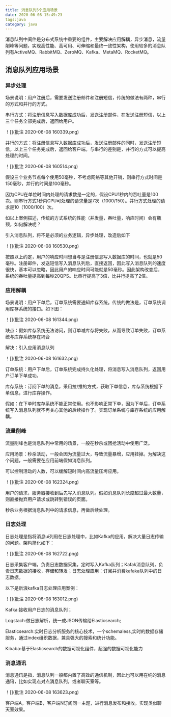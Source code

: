 ```yaml
---
title: 消息队列5个应用场景
date: 2020-06-08 15:49:23
tags:java
category: java
---
```

消息队列中间件是分布式系统中重要的组件，主要解决应用解耦，异步消息，流量削峰等问题，实现高性能、高可用、可伸缩和最终一致性架构，使用较多的消息队列有ActiveMQ、RabbitMQ、ZeroMQ、Kafka、MetaMQ、RocketMQ。

## 消息队列应用场景

### 异步处理

场景说明：用户注册后，需要发送注册邮件和注册短信，传统的做法有两种，串行的方式和并行的方式。

串行方式：将注册信息写入数据库成功后，发送注册邮件，在发送注册短信，以上三个任务全部完成后，返回给用户。

！[](批注 2020-06-08 160339.png)

并行的方式：将注册信息写入数据库成功后，发送注册邮件的同时，发送注册短信，以上三个任务完成后，返回给客户端。与串行的差别是，并行的方式可以提高处理的时间。

！[](批注 2020-06-08 160514.png)

假设三个业务节点每个使用50毫秒，不考虑网络等其他开销，则串行方式时间是150毫秒，并行的时间是100毫秒。

因为CPU在单位时间内处理的请求数是一定的，假设CPU1秒内的吞吐量是100次。则串行方式1秒内CPU可处理的请求量是7次（1000/150）。并行方式处理的请求是10（1000/100）次。

如以上案例描述，传统的方式系统的性能（并发量，吞吐量，响应时间）会有瓶颈，如何解决呢？

引入消息队列，将不是必须的业务逻辑，异步处理，改造后如下

！[](批注 2020-06-08 160530.png)

按照以上约定，用户的响应时间想当与是注册信息写入数据库的时间，也就是50毫秒。注册邮件，发送短信写入消息队列后，直接返回，因此写入消息队列的速度很快，基本可以忽略，因此用户的响应时间可能就是50毫秒。因此架构改变后，系统的吞吐量提高到每秒20QPS。比串行提高了3倍，比并行提高了2倍。

### 应用解耦

场景说明：用户下单后，订单系统需要通知库存系统。传统的做法是，订单系统调用库存系统的接口。如下图：

！[](批注 2020-06-08 161344.png)

缺点：假如库存系统无法访问，则订单减库存将失败，从而导致订单失败，订单系统与库存系统存在耦合

解决：引入应用消息队列

！[](批注 2020-06-08 161632.png)

订单系统：用户下单后，订单系统完成持久化处理，将消息写入消息队列，返回用户订单下单成功。

库存系统：订阅下单的消息，采用拉/推的方式，获取下单信息，库存系统根据下单信息，进行库存操作。

假如：在下单时库存系统不能正常使用。也不影响正常下单，因为下单后，订单系统写入消息队列就不再关心其他的后续操作了。实现订单系统与库存系统的应用解耦。

### 流量削峰

流量削峰也是消息队列中常用的场景，一般在秒杀或团抢活动中使用广泛。

应用场景：秒杀活动，一般会因为流量过大，导致流量暴增，应用挂掉。为解决这个问题，一般需要在应用前端假如消息队列。

可以控制活动的人数，可以缓解短时间内高流量压垮应用。

！[](批注 2020-06-08 162324.png)

用户的请求，服务器接收到后先写入消息队列。假如消息队列长度超过最大数量，则直接抛弃用户请求或跳转到错误的页面。

秒杀业务根据消息队列中的请求信息，再做后续处理。

### 日志处理

日志处理是指将消息ui列用在日志处理中，比如Kafka的应用，解决大量日志传输的问题。架构简化如下：

！[](批注 2020-06-08 162722.png)

日志采集客户端，负责日志数据采集，定时写入Kafka队列；Kafak消息队列，负责日志数据的接收，存储和转发；日志处理应用：订阅并消费kafaka队列中的日志数据。

以下是新浪kafka日志处理应用案例：

！[](批注 2020-06-08 163012.png)

 Kafka:接收用户日志的消息队列；

 Logstach:做日志解析，统一成JSON传输给Elasticsearch;

 Elasticsearch:实时日志分析服务的核心技术，一个schemaless,实时的数据存储服务，通过index组织数据，兼具强大的搜索和统计功能。

 Kibaba:基于Elasticsearch的数据可视化组件，超强的数据可视化能力

### 消息通讯

消息通讯是指，消息队列一般都内置了高效的通信机制，因此也可以用在纯的消息通讯，比如实现点对点消息队列，或者聊天室等。

！[](批注 2020-06-08 163623.png)

客户端A，客户端B，客户端N订阅同一主题，进行消息发布和接收。实现类似聊天室效果。




